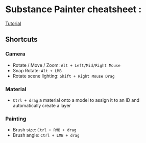 # Substance Painter cheatsheet :

[Tutorial](https://www.youtube.com/watch?v=_j27AS0VQOw&list=PLB0wXHrWAmCwnqWfKdGEmbtSKN2EzvLrY&index=5)

## Shortcuts

### Camera
* Rotate / Move / Zoom: `Alt + Left/Mid/Right Mouse`
* Snap Rotate: `Alt + LMB`
* Rotate scene lighting: `Shift + Right Mouse Drag`

### Material
* `Ctrl + drag` a material onto a model to assign it to an ID and automatically create a layer

### Painting
* Brush size: `Ctrl + RMB + drag`
* Brush angle: `Ctrl + LMB + drag`

